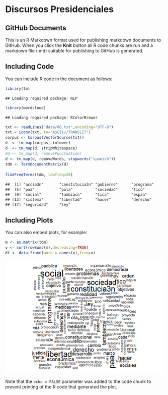 Discursos Presidenciales
================

GitHub Documents
----------------

This is an R Markdown format used for publishing markdown documents to GitHub. When you click the **Knit** button all R code chunks are run and a markdown file (.md) suitable for publishing to GitHub is generated.

Including Code
--------------

You can include R code in the document as follows:

``` r
library(tm)
```

    ## Loading required package: NLP

``` r
library(wordcloud)
```

    ## Loading required package: RColorBrewer

``` r
txt <- readLines("data/00.txt",encoding="UTF-8")
txt = iconv(txt, to="ASCII//TRANSLIT")
corpus <- Corpus(VectorSource(txt))
d  <- tm_map(corpus, tolower)
d  <- tm_map(d, stripWhitespace)
#d <- tm_map(d, removePunctuation)
d <- tm_map(d, removeWords, stopwords("spanish"))
tdm <- TermDocumentMatrix(d)

findFreqTerms(tdm, lowfreq=20)
```

    ##  [1] "accia3n"       "constitucia3n" "gobierno"      "programa"     
    ##  [5] "paa"           "pola"          "sociedad"      "tico"         
    ##  [9] "social"        "tambiacn"      "tica"          "espaa"        
    ## [13] "sistema"       "libertad"      "hacer"         "derecho"      
    ## [17] "seguridad"     "ley"

Including Plots
---------------

You can also embed plots, for example:

``` r
m <- as.matrix(tdm)
v <- sort(rowSums(m),decreasing=TRUE)
df <- data.frame(word = names(v),freq=v)
```

![](exploratory_files/figure-markdown_github-ascii_identifiers/pressure-1.png)

Note that the `echo = FALSE` parameter was added to the code chunk to prevent printing of the R code that generated the plot.
